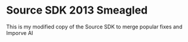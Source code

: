 # Source SDK 2013 Smeagled 
This is my modified copy of the Source SDK to merge popular fixes and Imporve AI 

